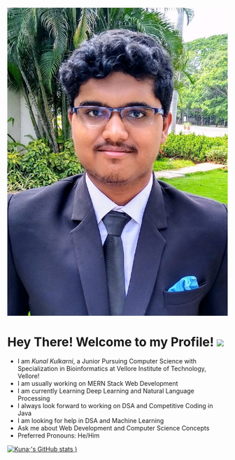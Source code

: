 [![Header](https://raw.githubusercontent.com/KunalK27/KunalK27/KunalK27/readme_header.png "Header")](https://www.linkedin.com/in/kunalkulkarni27)
# Hey There! Welcome to my Profile! <img src="https://raw.githubusercontent.com/MartinHeinz/MartinHeinz/master/wave.gif" width="30px">
* I am *Kunal Kulkarni*, a Junior Pursuing Computer Science with Specialization in Bioinformatics at Vellore Institute of Technology, Vellore!
* I am usually working on MERN Stack Web Development
* I am currently Learning Deep Learning and Natural Language Processing
* I always look forward to working on DSA and Competitive Coding in Java
* I am looking for help in DSA and Machine Learning
* Ask me about Web Development and Computer Science Concepts
* Preferred Pronouns: He/Him

[![Kuna;'s GitHub stats](https://github-readme-stats.vercel.app/api?username=KunalK27&show_icons=true&theme=tokyonight&count_private=true)
)](https://github.com/KunalK27/github-readme-stats)
